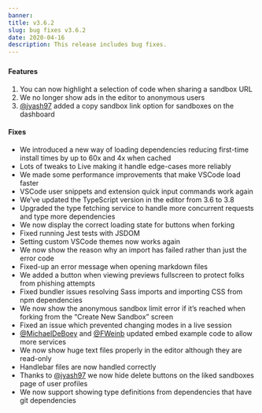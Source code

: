 ```yaml
---
banner:
title: v3.6.2
slug: bug fixes v3.6.2
date: 2020-04-16
description: This release includes bug fixes.
---
```


###

#### Features

1. You can now highlight a selection of code when sharing a sandbox URL
2. We no longer show ads in the editor to anonymous users
3. [@jyash97](https://github.com/codesandbox/codesandbox-client/pull/3886) added
   a copy sandbox link option for sandboxes on the dashboard

#### Fixes

- We introduced a new way of loading dependencies reducing first-time install
  times by up to 60x and 4x when cached
- Lots of tweaks to Live making it handle edge-cases more reliably
- We made some performance improvements that make VSCode load faster
- VSCode user snippets and extension quick input commands work again
- We’ve updated the TypeScript version in the editor from 3.6 to 3.8
- Upgraded the type fetching service to handle more concurrent requests and type more
  dependencies
- We now display the correct loading state for buttons when forking
- Fixed running Jest tests with JSDOM
- Setting custom VSCode themes now works again
- We now show the reason why an import has failed rather than just the error
  code
- Fixed-up an error message when opening markdown files
- We added a button when viewing previews fullscreen to protect folks from
  phishing attempts
- Fixed bundler issues resolving Sass imports and importing CSS from npm
  dependencies
- We now show the anonymous sandbox limit error if it’s reached when forking
  from the “Create New Sandbox” screen
- Fixed an issue which prevented changing modes in a live session
- [@MichaelDeBoey](https://github.com/codesandbox/codesandbox-client/pull/3888)
  and [@FWeinb](https://github.com/codesandbox/codesandbox-client/pull/3871)
  updated embed example code to allow more services
- We now show huge text files properly in the editor although they are
  read-only
- Handlebar files are now handled correctly
- Thanks to
  [@jyash97](https://github.com/codesandbox/codesandbox-client/pull/3836) we now
  hide delete buttons on the liked sandboxes page of user profiles
- We now support showing type definitions from dependencies that have git dependencies
